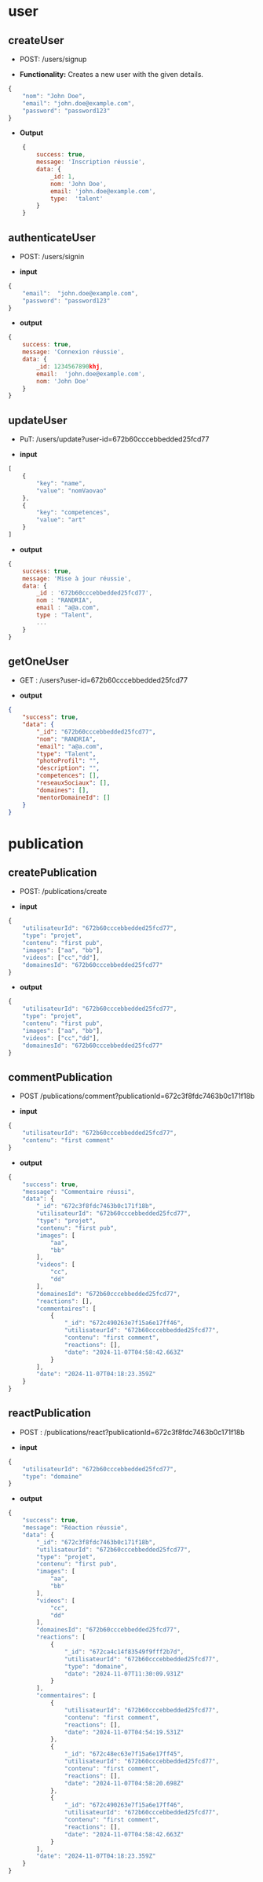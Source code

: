 # user
## createUser

- POST: /users/signup

-  **Functionality:** Creates a new user with the given details.
``` js
{
    "nom": "John Doe",
    "email": "john.doe@example.com",
    "password": "password123"
}
```

- **Output**

``` js
    {
        success: true,
        message: 'Inscription réussie',
        data: {
            _id: 1,
            nom: 'John Doe',
            email: 'john.doe@example.com',
            type:  'talent'
        }
    }
```

## authenticateUser

- POST: /users/signin

- **input**

``` js
{
    "email":  "john.doe@example.com",
    "password": "password123"
}
```

- **output**

``` js
{
    success: true,
    message: 'Connexion réussie',
    data: {
        _id: 1234567890khj,
        email:  'john.doe@example.com',
        nom: 'John Doe'
    }
}
```

## updateUser

- PuT: /users/update?user-id=672b60cccebbedded25fcd77

- **input**

``` js
[
    {
        "key": "name",
        "value": "nomVaovao"
    },
    {
        "key": "competences",
        "value": "art"
    }
]
```

- **output**

``` js
{
    success: true,
    message: 'Mise à jour réussie',
    data: {
        _id : '672b60cccebbedded25fcd77',
        nom : "RANDRIA",
        email : "a@a.com",
        type : "Talent",
        ...
    }
}
```

## getOneUser

- GET : /users?user-id=672b60cccebbedded25fcd77

- **output**

``` json
{
    "success": true,
    "data": {
        "_id": "672b60cccebbedded25fcd77",
        "nom": "RANDRIA",
        "email": "a@a.com",
        "type": "Talent",
        "photoProfil": "",
        "description": "",
        "competences": [],
        "reseauxSociaux": [],
        "domaines": [],
        "mentorDomaineId": []
    }
}
```

# publication
## createPublication

- POST: /publications/create

- **input**

```js
{
    "utilisateurId": "672b60cccebbedded25fcd77",
    "type": "projet",
    "contenu": "first pub",
    "images": ["aa", "bb"],
    "videos": ["cc","dd"],
    "domainesId": "672b60cccebbedded25fcd77"
}
```

- **output**

``` js
{
    "utilisateurId": "672b60cccebbedded25fcd77",
    "type": "projet",
    "contenu": "first pub",
    "images": ["aa", "bb"],
    "videos": ["cc","dd"],
    "domainesId": "672b60cccebbedded25fcd77"
}
```

## commentPublication

- POST /publications/comment?publicationId=672c3f8fdc7463b0c171f18b

- **input**

``` js
{
    "utilisateurId": "672b60cccebbedded25fcd77",
    "contenu": "first comment"
}
```

- **output**

``` js
{
    "success": true,
    "message": "Commentaire réussi",
    "data": {
        "_id": "672c3f8fdc7463b0c171f18b",
        "utilisateurId": "672b60cccebbedded25fcd77",
        "type": "projet",
        "contenu": "first pub",
        "images": [
            "aa",
            "bb"
        ],
        "videos": [
            "cc",
            "dd"
        ],
        "domainesId": "672b60cccebbedded25fcd77",
        "reactions": [],
        "commentaires": [
            {
                "_id": "672c490263e7f15a6e17ff46",
                "utilisateurId": "672b60cccebbedded25fcd77",
                "contenu": "first comment",
                "reactions": [],
                "date": "2024-11-07T04:58:42.663Z"
            }
        ],
        "date": "2024-11-07T04:18:23.359Z"
    }
}
```

## reactPublication

- POST : /publications/react?publicationId=672c3f8fdc7463b0c171f18b

- **input**

``` js
{
    "utilisateurId": "672b60cccebbedded25fcd77",
    "type": "domaine"
}
```

- **output**

``` js
{
    "success": true,
    "message": "Réaction réussie",
    "data": {
        "_id": "672c3f8fdc7463b0c171f18b",
        "utilisateurId": "672b60cccebbedded25fcd77",
        "type": "projet",
        "contenu": "first pub",
        "images": [
            "aa",
            "bb"
        ],
        "videos": [
            "cc",
            "dd"
        ],
        "domainesId": "672b60cccebbedded25fcd77",
        "reactions": [
            {
                "_id": "672ca4c14f83549f9fff2b7d",
                "utilisateurId": "672b60cccebbedded25fcd77",
                "type": "domaine",
                "date": "2024-11-07T11:30:09.931Z"
            }
        ],
        "commentaires": [
            {
                "utilisateurId": "672b60cccebbedded25fcd77",
                "contenu": "first comment",
                "reactions": [],
                "date": "2024-11-07T04:54:19.531Z"
            },
            {
                "_id": "672c48ec63e7f15a6e17ff45",
                "utilisateurId": "672b60cccebbedded25fcd77",
                "contenu": "first comment",
                "reactions": [],
                "date": "2024-11-07T04:58:20.698Z"
            },
            {
                "_id": "672c490263e7f15a6e17ff46",
                "utilisateurId": "672b60cccebbedded25fcd77",
                "contenu": "first comment",
                "reactions": [],
                "date": "2024-11-07T04:58:42.663Z"
            }
        ],
        "date": "2024-11-07T04:18:23.359Z"
    }
}
```